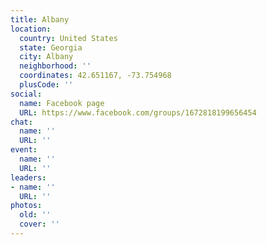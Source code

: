 ```yaml
---
title: Albany
location:
  country: United States
  state: Georgia
  city: Albany
  neighborhood: ''
  coordinates: 42.651167, -73.754968
  plusCode: ''
social:
  name: Facebook page
  URL: https://www.facebook.com/groups/1672818199656454
chat:
  name: ''
  URL: ''
event:
  name: ''
  URL: ''
leaders:
- name: ''
  URL: ''
photos:
  old: ''
  cover: ''
---
```

